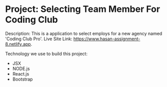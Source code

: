 # Project: Selecting Team Member For Coding Club

Description: This is a application to select employs for a new agency named 'Coding Club Pro'.
Live Site Link: https://www.hasan-assignment-8.netlify.app.

Technology we use to build this project:

- JSX
- NODE.js
- React.js
- Bootstrap
